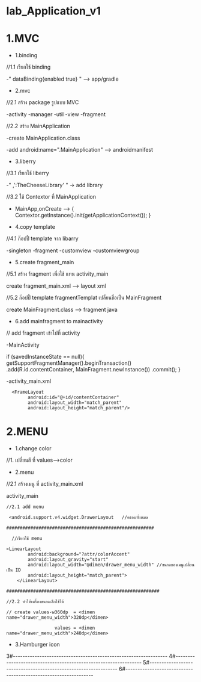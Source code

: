 # lab_Application_v1

# 1.MVC
* 1.binding

//1.1 เรียกใช้  binding

-" dataBinding{enabled true} " --> app/gradle

* 2.mvc

//2.1 สร้าง package รูปแบบ MVC

-activity -manager -util -view -fragment

//2.2 สร้าง MainApplication 

-create MainApplication.class

-add android:name=".MainApplication"  --> androidmanifest

* 3.liberry

//3.1 เรียกใช้ liberry

-" ,':TheCheeseLibrary'  " ->  add library

//3.2 ใช้ Contextor ที่  MainApplication

- MainApp,onCreate --> { Contextor.getInstance().init(getApplicationContext()); }

* 4.copy template

//4.1 ก๊อปปี้ template จาก libarry

-singleton -fragment -customview -customviewgroup

* 5.create fragment_main

//5.1 สร้าง fragment เพื่อใช้ แทน activity_main

create fragment_main.xml --> layout  xml

//5.2 ก๊อปปี้ template fragmentTemplat เปลี่ยนชื่อเป็น MainFragment

create MainFragment.class --> fragment java

* 6.add mainfragment to mainactivity 

// add fragment เข้าไปที่ activity

-MainActivity

  if (savedInstanceState == null){
            getSupportFragmentManager().beginTransaction()
                    .add(R.id.contentContainer, MainFragment.newInstance())
                    .commit();
        }
	
-activity_main.xml

 	  <FrameLayout
            android:id="@+id/contentContainer"
            android:layout_width="match_parent"
            android:layout_height="match_parent"/>


# 2.MENU

* 1.change color

//1. เปลี่ยนสี ที่  values-->color 

* 2.menu

//2.1 สร้างเมนู ที่ activity_main.xml

activity_main

    //2.1 add menu
    
	 <android.support.v4.widget.DrawerLayout   //ครอบทั้งหมด
	 
  	#######################################################
	
      //เรียกใช้ menu
      
	<LinearLayout
            android:background="?attr/colorAccent"
            android:layout_gravity="start"
            android:layout_width="@dimen/drawer_menu_width" //ขนาดของเมนูเปลี่ยนเป็น ID
            android:layout_height="match_parent">
        </LinearLayout>
    
    #########################################################
    
    //2.2 ทำให้เครื่องขนาดเล็กใช้ได้
    
    // create values-w360dp  = <dimen name="drawer_menu_width">320dp</dimen>
    
                      values = <dimen name="drawer_menu_width">240dp</dimen>
		      
* 3.Hamburger icon

3#----------------------------------------------------------------
4#----------------------------------------------------------------
5#----------------------------------------------------------------
6#----------------------------------------------------------------

